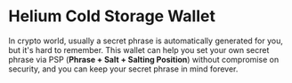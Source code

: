 # Helium Cold Storage Wallet



In crypto world, usually a secret phrase is automatically generated for you, but it's hard to remember. This wallet can help you set your own secret phrase via PSP (**Phrase + Salt + Salting Position**) without compromise on security, and you can keep your secret phrase in mind forever.